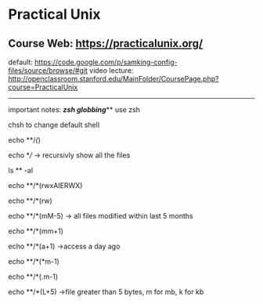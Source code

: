 Practical Unix
================
Course Web: https://practicalunix.org/
----------------
default: https://code.google.com/p/samking-config-files/source/browse/#git
video lecture: http://openclassroom.stanford.edu/MainFolder/CoursePage.php?course=PracticalUnix

----------------
important notes:
***************zsh globbing*****************
use zsh

chsh to change default shell

echo **/*(*)

echo **/*    -> recursivly show all the files

ls ** -al

echo **/*(rwxAIERWX)

echo **/*(rw)

echo **/*(mM-5)  -> all files modified within last 5 months

echo **/*(mm+1)

echo **/*(a+1)    ->access a day ago

echo **/*(*m-1)

echo **/*(.m-1)

echo **/*(L+5)   ->file greater than 5 bytes, m for mb, k for kb

